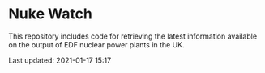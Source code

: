 # Nuke Watch

This repository includes code for retrieving the latest information available on the output of EDF nuclear power plants in the UK.

Last updated: 2021-01-17 15:17